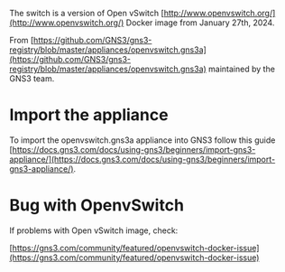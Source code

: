 
The switch is a version of Open vSwitch [http://www.openvswitch.org/](http://www.openvswitch.org/) Docker image from January 27th, 2024.

From [https://github.com/GNS3/gns3-registry/blob/master/appliances/openvswitch.gns3a](https://github.com/GNS3/gns3-registry/blob/master/appliances/openvswitch.gns3a)
maintained by the GNS3 team.

# Import the appliance

To import the openvswitch.gns3a appliance into GNS3 follow this guide
[https://docs.gns3.com/docs/using-gns3/beginners/import-gns3-appliance/](https://docs.gns3.com/docs/using-gns3/beginners/import-gns3-appliance/).

# Bug with OpenvSwitch

If problems with Open vSwitch image, check:

[https://gns3.com/community/featured/openvswitch-docker-issue](https://gns3.com/community/featured/openvswitch-docker-issue)
